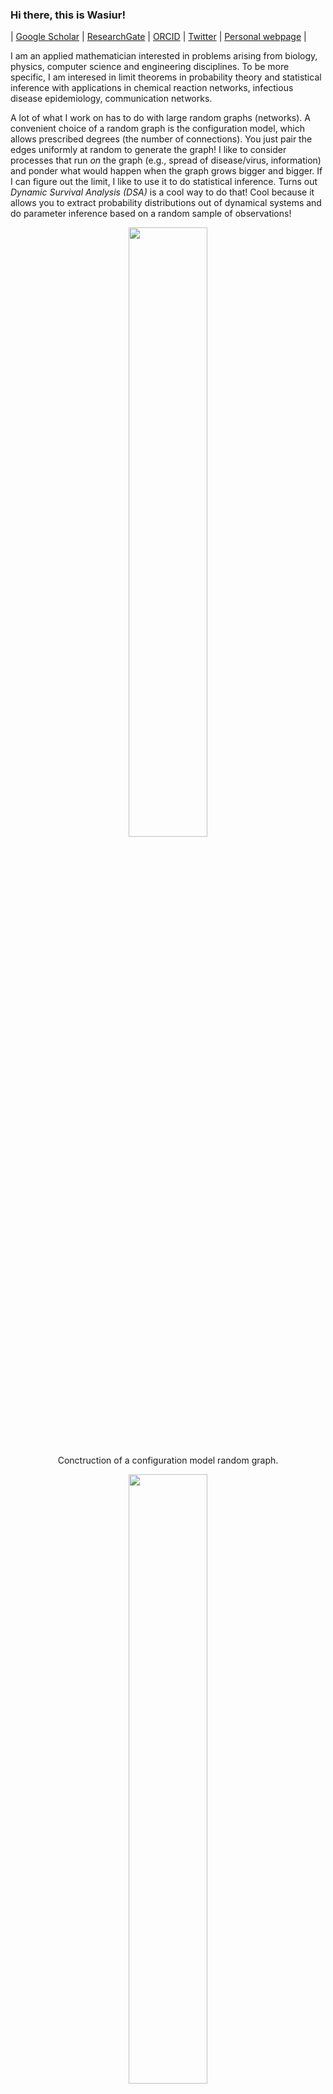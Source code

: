 ### Hi there, this is Wasiur! 

| [Google Scholar](https://scholar.google.de/citations?user=omkLnoEAAAAJ&hl=en) | [ResearchGate](https://www.researchgate.net/profile/Wasiur_R_Khudabukhsh) | [ORCID](https://orcid.org/0000-0003-1803-0470) | [Twitter](https://twitter.com/wasiur_rahman) | [Personal webpage](https://wasiur.github.io/) | 

I am an applied mathematician interested in problems arising from biology, physics, computer science and engineering disciplines. To be more specific, I am interesed in limit theorems in probability theory and statistical inference with applications in chemical reaction networks, infectious disease epidemiology, communication networks. 


A lot of what I work on has to do with large random graphs (networks). A convenient choice of a random graph is the configuration model, which allows prescribed degrees (the number of connections). You just pair the edges uniformly at random to generate the graph! I like to consider processes that run _on_ the graph (e.g., spread of disease/virus, information) and ponder what would happen when the graph grows bigger and bigger. If I can figure out the limit, I like to use it to do statistical inference. Turns out _Dynamic Survival Analysis (DSA)_ is a cool way to do that! Cool because it allows you to extract probability distributions out of dynamical systems and do parameter inference based on a random sample of observations! 

<p align="center"><img src="cm_construction.gif" width=50% align="center"></p>

<p align="center">Conctruction of a configuration model random graph.</p>

<p align="center"><img src="cm_graphs.gif" width=50% align="center"></p>

<p align="center">Sequence of growing configuration model random graphs with a Poisson degree distribution.</p>

<p align="center"><img src="sentinel.gif" width=50% align="center"></p>

<p align="center">Dynamic Survival Analysis allows parameter inference based on a random sample of observations! Check out a Python implementation <a href="https://github.com/wasiur/dynamic_survival_analysis">here</a>.</p>

### Interested to learn more about my research?  Visit my personal page [here](https://wasiur.github.io/).

<!--
**wasiur/wasiur** is a ✨ _special_ ✨ repository because its `README.md` (this file) appears on your GitHub profile.

Here are some ideas to get you started:

- 🔭 I’m currently working on ...
- 🌱 I’m currently learning ...
- 👯 I’m looking to collaborate on ...
- 🤔 I’m looking for help with ...
- 💬 Ask me about ...
- 📫 How to reach me: ...
- 😄 Pronouns: ...
- ⚡ Fun fact: ...
-->
